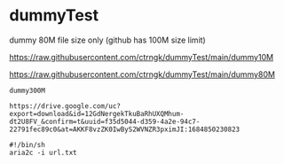# dummyTest
dummy 80M file size only (github has 100M size limit)

https://raw.githubusercontent.com/ctrngk/dummyTest/main/dummy10M

https://raw.githubusercontent.com/ctrngk/dummyTest/main/dummy80M

```
dummy300M

https://drive.google.com/uc?export=download&id=12GdNergekTkuBaRhUXQMhum-dt2U8FV_&confirm=t&uuid=f35d5044-d359-4a2e-94c7-22791fec89c0&at=AKKF8vzZK0IwByS2WVNZR3pximJI:1684850230823
```

```
#!/bin/sh
aria2c -i url.txt
```
